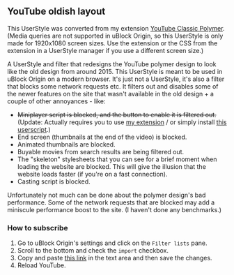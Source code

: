 ## YouTube oldish layout

This UserStyle was converted from my extension [YouTube Classic Polymer](https://github.com/lassekongo83/yt-classic-polymer).
(Media queries are not supported in uBlock Origin, so this UserStyle is only made for 1920x1080 screen sizes. Use the extension or the CSS from the extension in a UserStyle manager if you use a different screen size.)

A UserStyle and filter that redesigns the YouTube polymer design to look like the old design from around 2015. This UserStyle is meant to be used in uBlock Origin on a modern browser. It's just not a UserStyle, it's also a filter that blocks some network requests etc. It filters out and disables some of the newer features on the site that wasn't available in the old design + a couple of other annoyances - like:

* ~~Miniplayer script is blocked, and the button to enable it is filtered out.~~ (Update: Actually requires you to use [my extension](https://github.com/lassekongo83/yt-classic-polymer) / or simply install [this userscript](https://pastebin.com/9SSvndJt).)
* End screen (thumbnails at the end of the video) is blocked.
* Animated thumbnails are blocked.
* Buyable movies from search results are being filtered out.
* The "skeleton" stylesheets that you can see for a brief moment when loading the website are blocked. This will give the illusion that the website loads faster (if you're on a fast connection).
* Casting script is blocked.

Unfortunately not much can be done about the polymer design's bad performance. Some of the network requests that are blocked may add a miniscule performance boost to the site. (I haven't done any benchmarks.)

### How to subscribe
1. Go to uBlock Origin's settings and click on the `Filter lists` pane.
2. Scroll to the bottom and check the `import` checkbox.
3. Copy and paste [this link](https://raw.githubusercontent.com/lassekongo83/UserStyles/master/youtube/yt-oldish-layout.txt) in the text area and then save the changes.
4. Reload YouTube.
